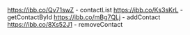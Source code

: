 https://ibb.co/Qv71swZ - contactList
https://ibb.co/Ks3sKrL - getContactById
https://ibb.co/mBg7QLj - addContact
https://ibb.co/8Xs52J1 - removeContact
